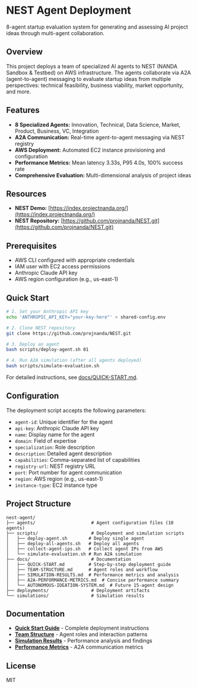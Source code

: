 # NEST Agent Deployment

8-agent startup evaluation system for generating and assessing AI project ideas through multi-agent collaboration.

## Overview

This project deploys a team of specialized AI agents to NEST (NANDA Sandbox & Testbed) on AWS infrastructure. The agents collaborate via A2A (agent-to-agent) messaging to evaluate startup ideas from multiple perspectives: technical feasibility, business viability, market opportunity, and more.

## Features

- **8 Specialized Agents:** Innovation, Technical, Data Science, Market, Product, Business, VC, Integration
- **A2A Communication:** Real-time agent-to-agent messaging via NEST registry
- **AWS Deployment:** Automated EC2 instance provisioning and configuration
- **Performance Metrics:** Mean latency 3.33s, P95 4.0s, 100% success rate
- **Comprehensive Evaluation:** Multi-dimensional analysis of project ideas

## Resources

- **NEST Demo:** [https://index.projectnanda.org/](https://index.projectnanda.org/)
- **NEST Repository:** [https://github.com/projnanda/NEST.git](https://github.com/projnanda/NEST.git)

## Prerequisites

- AWS CLI configured with appropriate credentials
- IAM user with EC2 access permissions
- Anthropic Claude API key
- AWS region configuration (e.g., us-east-1)

## Quick Start

```bash
# 1. Set your Anthropic API key
echo 'ANTHROPIC_API_KEY="your-key-here"' > shared-config.env

# 2. Clone NEST repository
git clone https://github.com/projnanda/NEST.git

# 3. Deploy an agent
bash scripts/deploy-agent.sh 01

# 4. Run A2A simulation (after all agents deployed)
bash scripts/simulate-evaluation.sh
```

For detailed instructions, see [docs/QUICK-START.md](docs/QUICK-START.md).

## Configuration

The deployment script accepts the following parameters:
- `agent-id`: Unique identifier for the agent
- `api-key`: Anthropic Claude API key
- `name`: Display name for the agent
- `domain`: Field of expertise
- `specialization`: Role description
- `description`: Detailed agent description
- `capabilities`: Comma-separated list of capabilities
- `registry-url`: NEST registry URL
- `port`: Port number for agent communication
- `region`: AWS region (e.g., us-east-1)
- `instance-type`: EC2 instance type

## Project Structure

```
nest-agent/
├── agents/                     # Agent configuration files (10 agents)
├── scripts/                    # Deployment and simulation scripts
│   ├── deploy-agent.sh        # Deploy single agent
│   ├── deploy-all-agents.sh   # Deploy all agents
│   ├── collect-agent-ips.sh   # Collect agent IPs from AWS
│   └── simulate-evaluation.sh # Run A2A simulation
├── docs/                       # Documentation
│   ├── QUICK-START.md         # Step-by-step deployment guide
│   ├── TEAM-STRUCTURE.md      # Agent roles and workflow
│   ├── SIMULATION-RESULTS.md  # Performance metrics and analysis
│   ├── A2A-PERFORMANCE-METRICS.md  # Concise performance summary
│   └── AUTONOMOUS-IDEATION-SYSTEM.md  # Future 15-agent design
├── deployments/                # Deployment artifacts
└── simulations/                # Simulation results
```

## Documentation

- **[Quick Start Guide](docs/QUICK-START.md)** - Complete deployment instructions
- **[Team Structure](docs/TEAM-STRUCTURE.md)** - Agent roles and interaction patterns
- **[Simulation Results](docs/SIMULATION-RESULTS.md)** - Performance analysis and findings
- **[Performance Metrics](docs/A2A-PERFORMANCE-METRICS.md)** - A2A communication metrics

## License

MIT
